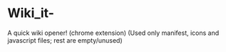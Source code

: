 # Wiki_it-
A quick wiki opener! (chrome extension)
(Used only manifest, icons and javascript files; rest are empty/unused)
